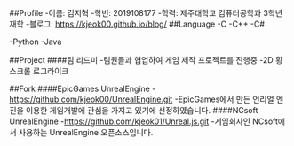 ##Profile
-이름: 김지혁
-학번: 2019108177
-학력: 제주대학교 컴퓨터공학과 3학년 재학
-블로그: https://kjeok00.github.io/blog/
##Language
-C
-C++
-C#

  -Python
  -Java

##Project
####팀 리드미
    -팀원들과 협업하여 게임 제작 프로젝트를 진행중
    -2D 횡스크롤 로그라이크

##Fork
####EpicGames UnrealEngine
-https://github.com/kjeok00/UnrealEngine.git
-EpicGames에서 만든 언리얼 엔진을 이용한 게임개발에 관심을 가지고 있기에 선정하였습니다.
####NCsoft UnrealEngine
-https://github.com/kjeok01/Unreal.js.git
-게임회사인 NCsoft에서 사용하는 UnrealEngine 오픈소스입니다.
